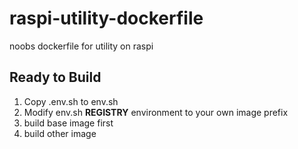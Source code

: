 # raspi-utility-dockerfile
noobs dockerfile for utility on raspi

## Ready to Build
1. Copy .env.sh to env.sh
2. Modify env.sh **REGISTRY** environment to your own image prefix
3. build base image first
4. build other image

